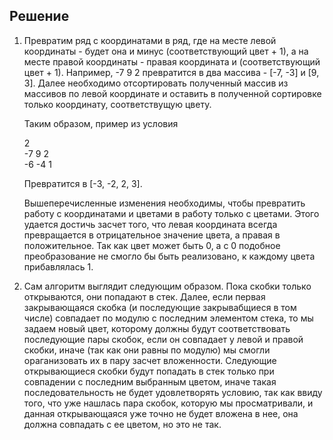 ## Решение

1) Превратим ряд с координатами в ряд, где на месте левой координаты - будет она и минус (соответствующий цвет + 1), а на месте правой координаты -
правая координата и (соответствующий цвет + 1). Например, -7 9 2 превратится в два массива - [-7, -3] и [9, 3]. Далее необходимо отсортировать полученный массив
из массивов по левой координате и оставить в полученной сортировке только координату, соответствущую цвету.

    Таким образом, пример из условия

    2</br>
    -7 9 2</br>
    -6 -4 1</br>

    Превратится в [-3, -2, 2, 3].
    
    Вышеперечисленные изменения необходимы, чтобы превратить работу с координатами и цветами в работу только с цветами. Этого удается достичь засчет того, что
    левая координата всегда превращается в отрицательное значение цвета, а правая в положительное. Так как цвет может быть 0, а с 0 подобное преобразование не
    смогло бы быть реализовано, к каждому цвета прибавлялась 1.
2) Сам алгоритм выглядит следующим образом. Пока скобки только открываются, они попадают в стек. Далее, если первая закрывающаяся скобка (и последующие закрывабщиеся в том числе) совпадает по модулю с 
последним элементом стека, то мы задаем новый цвет, которому должны будут соответствовать последующие пары скобок, если он совпадает у левой и правой скобки, иначе (так как они равны по модулю) мы смогли ораганизовать их в пару засчет вложенности. Следующие открывающиеся скобки будут попадать в стек только при совпадении с последним выбранным цветом, иначе такая последовательность не будет удовлетворять условию, так как ввиду того, что уже
нашлась пара скобок, которую мы просматривали, и данная открывающаяся уже точно не будет вложена в нее, она должна совпадать с ее цветом, но это не так.
